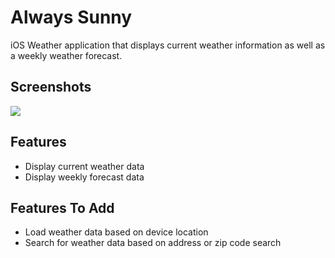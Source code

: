 # Always Sunny
iOS Weather application that displays current weather information as well as a weekly weather forecast.

## Screenshots

![](https://cloud.githubusercontent.com/assets/13364964/12527679/f1cd2c1e-c14d-11e5-96f5-43e4edfc8a6a.png)

## Features 
* Display current weather data
* Display weekly forecast data

## Features To Add
* Load weather data based on device location
* Search for weather data based on address or zip code search


